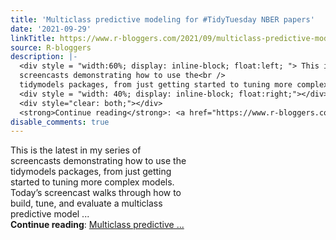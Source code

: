 ```yaml
---
title: 'Multiclass predictive modeling for #TidyTuesday NBER papers'
date: '2021-09-29'
linkTitle: https://www.r-bloggers.com/2021/09/multiclass-predictive-modeling-for-tidytuesday-nber-papers/
source: R-bloggers
description: |-
  <div style = "width:60%; display: inline-block; float:left; "> This is the latest in my series of<br />
  screencasts demonstrating how to use the<br />
  tidymodels packages, from just getting started to tuning more complex models. Today’s screencast walks through how to build, tune, and evaluate a multiclass predictive model ...</div>
  <div style = "width: 40%; display: inline-block; float:right;"></div>
  <div style="clear: both;"></div>
  <strong>Continue reading</strong>: <a href="https://www.r-bloggers.com/2021/09/multiclass-predictive-modeling-for-tidytuesday-nber-papers/">Multiclass predictive ...
disable_comments: true
---
```

<div style = "width:60%; display: inline-block; float:left; "> This is the latest in my series of<br />
screencasts demonstrating how to use the<br />
tidymodels packages, from just getting started to tuning more complex models. Today’s screencast walks through how to build, tune, and evaluate a multiclass predictive model ...</div>
<div style = "width: 40%; display: inline-block; float:right;"></div>
<div style="clear: both;"></div>
<strong>Continue reading</strong>: <a href="https://www.r-bloggers.com/2021/09/multiclass-predictive-modeling-for-tidytuesday-nber-papers/">Multiclass predictive ...
